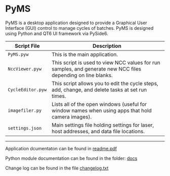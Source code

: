 # PyMS

PyMS is a desktop application designed to provide a Graphical User Interface (GUI) control to manage cycles of batches.
PyMS is designed using Python and QT6 UI framework via PySide6.

| Script File       | Description                                                                                                |                                                                      
|-------------------|------------------------------------------------------------------------------------------------------------|
| `PyMS.pyw`        | This is the main application.                                                                              |
| `NccViewer.pyw`   | This script is used to view NCC values for run samples, and generate new NCC files depending on line blanks. |
| `CycleEditor.pyw` | This script allows you to edit the cycle steps, add, change, and delete tasks at set run times.            |
| `imagefiler.py`   | Lists all of the open windows  (useful for window names when using apps that hold camera images).          |
| `settings.json`   | Main settings file holding settings for laser, host addresses, and data file locations.                    |

---

Application dcumentaton can be found in [readme.pdf](./readme.pdf)

Python module documentation can be found in the folder: [docs](./docs/readme.md)

Change log can be found in the file [changelog.txt](./changelog.txt)


